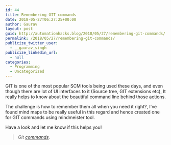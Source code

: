 ```yaml
---
id: 44
title: Remembering GIT commands
date: 2018-05-27T06:27:25+00:00
author: Gaurav
layout: post
guid: http://automationhacks.blog/2018/05/27/remembering-git-commands/
permalink: /2018/05/27/remembering-git-commands/
publicize_twitter_user:
  - __gaurav_singh
publicize_linkedin_url:
  - null
categories:
  - Programming
  - Uncategorized
---
```

GIT is one of the most popular SCM tools being used these days, and even though there are lot of UI interfaces to it (Source tree, GIT extensions etc), It really helps to know about the beautiful command line behind those actions.

The challenge is how to remember them all when you need it right?, I’ve found mind maps to be really useful in this regard and hence created one for GIT commands using mindmeister tool.

Have a look and let me know if this helps you!

> _Git_ <a href="https://mm.tt/938289729?t=72tpR1wN6W" target="_blank"><em>commands</em></a>_._